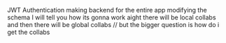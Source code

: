 JWT Authentication
making backend for the entire app
modifying the schema
I will tell you how its gonna work aight
there will be local collabs and then there will be global collabs
// but the bigger question is how do i get the collabs
